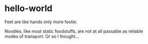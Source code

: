 # hello-world
Feet are like hands only more footie.

Noodles, like most static foodstuffs, are not at all passable as reliable modes of transport.
Or so I thought...
